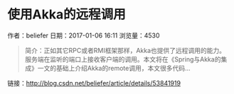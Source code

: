 # 使用Akka的远程调用
作者：beliefer
日期：2017-01-06 16:11
浏览量：4530
> 简介：正如其它RPC或者RMI框架那样，Akka也提供了远程调用的能力。服务端在监听的端口上接收客户端的调用。本文将在《Spring与Akka的集成》一文的基础上介绍Akka的remote调用，本文很多代码...

 链接：http://blog.csdn.net/beliefer/article/details/53841919

